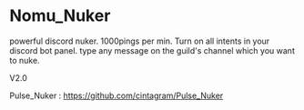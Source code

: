 # Nomu_Nuker
powerful discord nuker. 1000pings per min.
Turn on all intents in your discord bot panel.
type any message on the guild's channel which you want to nuke.

V2.0

Pulse_Nuker : https://github.com/cintagram/Pulse_Nuker

